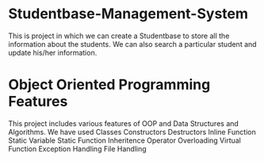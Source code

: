 # Studentbase-Management-System
This is project in which we can create a Studentbase to store all the information about the students.
We can also search a particular student and update his/her information.

# Object Oriented Programming Features 
This project includes various features of OOP and Data Structures and Algorithms.
We have used
Classes
Constructors 
Destructors
Inline Function
Static Variable
Static Function
Inheritence
Operator Overloading
Virtual Function
Exception Handling
File Handling
